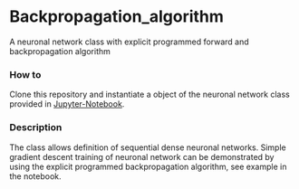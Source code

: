 # Backpropagation_algorithm
 A neuronal network class with explicit programmed forward and backpropagation algorithm

 ### How to
 Clone this repository and instantiate a object of the neuronal network class provided in [Jupyter-Notebook](net_object_orientated.ipynb).

### Description
 The class allows definition of sequential dense neuronal networks. Simple gradient descent training of neuronal network can be demonstrated by using the explicit programmed backpropagation algorithm, see example in the notebook.
